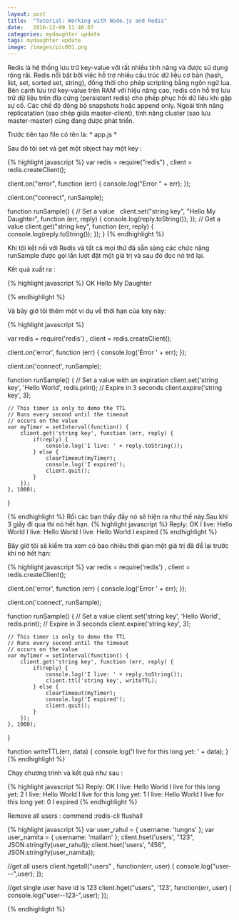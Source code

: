 ```yaml
---
layout: post
title:  "Tutorial: Working with Node.js and Redis"
date:   2016-12-09 11:46:07
categories: mydaughter update
tags: mydaughter update
image: /images/pic001.png
---
```


Redis là hệ thống lưu trữ key-value với rất nhiều tính năng và được sử dụng rộng rãi. Redis nổi bật bởi việc hỗ trợ nhiều cấu trúc dữ liệu cơ bản (hash, list, set, sorted set, string), đồng thời cho phép scripting bằng ngôn ngữ lua. Bên cạnh lưu trữ key-value trên RAM với hiệu năng cao, redis còn hỗ trợ lưu trữ dữ liệu trên đĩa cứng (persistent redis) cho phép phục hồi dữ liệu khi gặp sự cố. Các chế độ động bộ snapshots hoặc append only. Ngoài tính năng replicatation (sao chép giữa master-client), tính năng cluster (sao lưu master-master) cũng đang được phát triển.

Trước tiên tạo file có tên là: * app.js *

Sau đó tôi set và get một object hay một key :

{% highlight javascript %}
var redis = require("redis")
    , client = redis.createClient();
 
client.on("error", function (err) {
    console.log("Error " + err);
});
 
client.on("connect", runSample);
 
function runSample() {
    // Set a value
    client.set("string key", "Hello My Daughter", function (err, reply) {
        console.log(reply.toString());
    });
    // Get a value
    client.get("string key", function (err, reply) {
        console.log(reply.toString());
    });
}
{% endhighlight %}



Khi tôi kết nối với Redis và tất cả mọi thứ đã sẵn sàng các chức năng runSample được gọi lần lượt đặt một giá trị và sau đó đọc nó trở lại.

Kết quả xuất ra : 

{% highlight javascript %}
OK
Hello My Daughter

{% endhighlight %}

Và bây giờ tôi thêm một ví dụ về thời hạn của key này:

{% highlight javascript %}

var redis = require('redis')
    , client = redis.createClient();
 
client.on('error', function (err) {
    console.log('Error ' + err);
});
 
client.on('connect', runSample);
 
function runSample() {
    // Set a value with an expiration
    client.set('string key', 'Hello World', redis.print);
    // Expire in 3 seconds
    client.expire('string key', 3);
 
    // This timer is only to demo the TTL
    // Runs every second until the timeout
    // occurs on the value
    var myTimer = setInterval(function() {
        client.get('string key', function (err, reply) {
            if(reply) {
                console.log('I live: ' + reply.toString());
            } else {
                clearTimeout(myTimer);
                console.log('I expired');
                client.quit();
            }
        });
    }, 1000);
}

{% endhighlight %}
Rồi các bạn thấy đấy nó sẽ hiện ra như thế này.Sau khi 3 giây đi qua thì nó hết hạn. 
{% highlight javascript %}
Reply: OK
I live: Hello World
I live: Hello World
I live: Hello World
I expired
{% endhighlight %}

Bây giờ tôi sẽ kiểm tra xem có bao nhiêu thời gian một giá trị đã để lại trước khi nó hết hạn:

{% highlight javascript %}
var redis = require('redis')
    , client = redis.createClient();
 
client.on('error', function (err) {
    console.log('Error ' + err);
});
 
client.on('connect', runSample);
 
function runSample() {
    // Set a value
    client.set('string key', 'Hello World', redis.print);
    // Expire in 3 seconds
    client.expire('string key', 3);
 
    // This timer is only to demo the TTL
    // Runs every second until the timeout
    // occurs on the value
    var myTimer = setInterval(function() {
        client.get('string key', function (err, reply) {
            if(reply) {
                console.log('I live: ' + reply.toString());
                client.ttl('string key', writeTTL);
            } else {
                clearTimeout(myTimer);
                console.log('I expired');
                client.quit();
            }
        });
    }, 1000);
}
 
function writeTTL(err, data) {
    console.log('I live for this long yet: ' + data);
}
{% endhighlight %}

Chạy chương trình và kết quả như sau : 

{% highlight javascript %}
Reply: OK
I live: Hello World
I live for this long yet: 2
I live: Hello World
I live for this long yet: 1
I live: Hello World
I live for this long yet: 0
I expired
{% endhighlight %}

Remove all users : commend :redis-cli flushall


{% highlight javascript %}
var user_rahul = { 
    username: 'tungns'
};
var user_namita = {
    username: 'mailam'
};
client.hset('users', "123", JSON.stringify(user_rahul));
client.hset('users', "456", JSON.stringify(user_namita));

//get all users 
client.hgetall("users" , function(err, user) {
    console.log("user---",user);
});

//get single user have id is 123
client.hget("users", '123', function(err, user) {
    console.log("user--123-",user);
});

{% endhighlight %}
